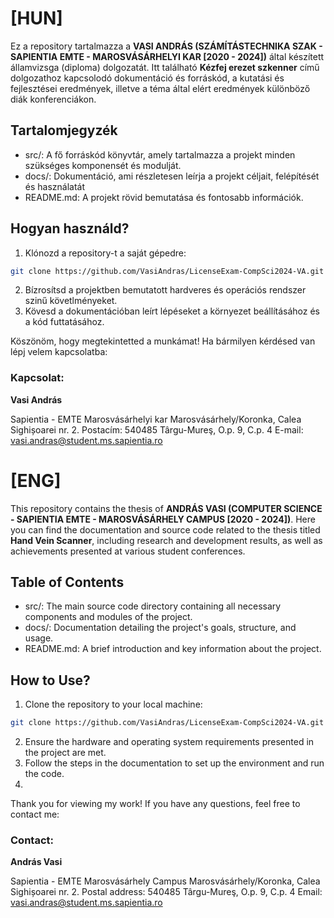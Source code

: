 # [HUN]

Ez a repository tartalmazza a <b>VASI ANDRÁS (SZÁMÍTÁSTECHNIKA SZAK - SAPIENTIA EMTE - MAROSVÁSÁRHELYI KAR [2020 - 2024])</b> által készített államvizsga (diploma) dolgozatát. Itt található <b>Kézfej erezet szkenner</b> című dolgozathoz kapcsolodó dokumentáció és forráskód, a kutatási és fejlesztései eredmények, illetve a téma által elért eredmények különböző diák konferenciákon.

## Tartalomjegyzék

- src/: A fő forráskód könyvtár, amely tartalmazza a projekt minden szükséges komponensét és modulját.
- docs/: Dokumentáció, ami részletesen leírja a projekt céljait, felépítését és használatát
- README.md: A projekt rövid bemutatása és fontosabb információk.

## Hogyan használd?
1. Klónozd a repository-t a saját gépedre:
```bash
git clone https://github.com/VasiAndras/LicenseExam-CompSci2024-VA.git
```
2. Bízrosítsd a projektben bemutatott hardveres és operációs rendszer szinű követlményeket.
3. Kövesd a dokumentációban leírt lépéseket a környezet beállításához és a kód futtatásához.

Köszönöm, hogy megtekintetted a munkámat! Ha bármilyen kérdésed van lépj velem kapcsolatba:

### Kapcsolat:
<b>Vasi András</b>

Sapientia - EMTE Marosvásárhelyi kar
Marosvásárhely/Koronka,  Calea Sighișoarei nr. 2.
Postacím: 540485 Târgu-Mureş, O.p. 9, C.p. 4
E-mail: vasi.andras@student.ms.sapientia.ro

# [ENG]

This repository contains the thesis of <b>ANDRÁS VASI (COMPUTER SCIENCE - SAPIENTIA EMTE - MAROSVÁSÁRHELY CAMPUS [2020 - 2024])</b>. Here you can find the documentation and source code related to the thesis titled <b>Hand Vein Scanner</b>, including research and development results, as well as achievements presented at various student conferences.

## Table of Contents
- src/: The main source code directory containing all necessary components and modules of the project.
- docs/: Documentation detailing the project's goals, structure, and usage.
- README.md: A brief introduction and key information about the project.

## How to Use?
1. Clone the repository to your local machine:
```bash
git clone https://github.com/VasiAndras/LicenseExam-CompSci2024-VA.git
```
2. Ensure the hardware and operating system requirements presented in the project are met.
3. Follow the steps in the documentation to set up the environment and run the code.
4. 
Thank you for viewing my work! If you have any questions, feel free to contact me:

### Contact:
<b>András Vasi</b>

Sapientia - EMTE Marosvásárhely Campus
Marosvásárhely/Koronka, Calea Sighișoarei nr. 2.
Postal address: 540485 Târgu-Mureş, O.p. 9, C.p. 4
Email: vasi.andras@student.ms.sapientia.ro


